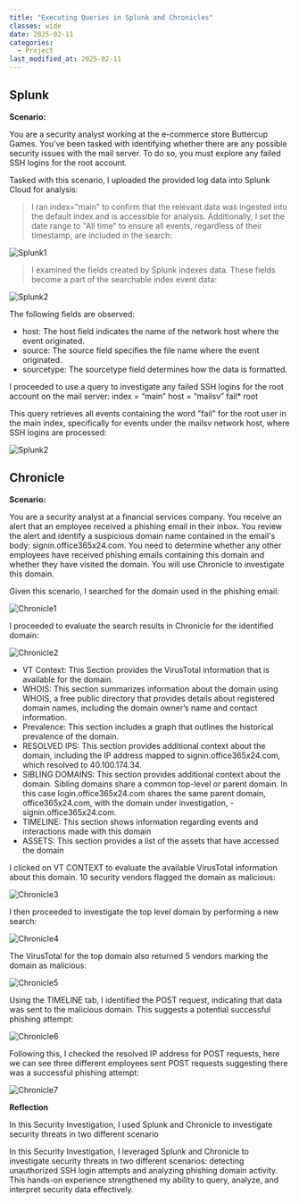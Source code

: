 ```yaml
---
title: "Executing Queries in Splunk and Chronicles"
classes: wide
date: 2025-02-11
categories: 
  - Project
last_modified_at: 2025-02-11
---
```

## Splunk

**Scenario:**

You are a security analyst working at the e-commerce store Buttercup Games. You've been tasked with identifying whether there are any possible security issues with the mail server. To do so, you must explore any failed SSH logins for the root account. 

Tasked with this scenario, I uploaded the provided log data into Splunk Cloud for analysis:

> I ran index="main" to confirm that the relevant data was ingested into the default index and is accessible for analysis. Additionally, I set the date range to "All time" to ensure all events, regardless of their timestamp, are included in the search:

<img src="https://fastpacer1.github.io/fastpacer.github.com/assets/images/Splunk1.jpg" alt="Splunk1"/>

> I examined the fields created by Splunk indexes data. These fields become a part of the searchable index event data:

![Splunk2](https://fastpacer1.github.io/fastpacer.github.com/assets/images/Splunk2.png)

The following fields are observed:

- host: The host field indicates the name of the network host where the event originated.
- source: The source field specifies the file name where the event originated.
- sourcetype: The sourcetype field determines how the data is formatted.

I proceeded to use a query to investigate any failed SSH logins for the root account on the mail server: index = “main” host = “mailsv” fail* root

This query retrieves all events containing the word "fail" for the root user in the main index, specifically for events under the mailsv network host, where SSH logins are processed:

![Splunk2](https://fastpacer1.github.io/fastpacer.github.com/assets/images/Splunk3.png)

## Chronicle

**Scenario:**

You are a security analyst at a financial services company. You receive an alert that an employee received a phishing email in their inbox. You review the alert and identify a suspicious domain name contained in the email's body: signin.office365x24.com. You need to determine whether any other employees have received phishing emails containing this domain and whether they have visited the domain. You will use Chronicle to investigate this domain.

Given this scenario, I searched for the domain used in the phishing email:

![Chronicle1](https://fastpacer1.github.io/fastpacer.github.com/assets/images/Chronicle1.png)

I proceeded to evaluate the search results in Chronicle for the identified domain: 

![Chronicle2](https://fastpacer1.github.io/fastpacer.github.com/assets/images/Chronicle2.png)

- VT Context: This Section provides the VirusTotal information that is available for the domain.
- WHOIS: This section summarizes information about the domain using WHOIS, a free public directory that provides details about registered domain names, including the domain owner’s name and contact information.
- Prevalence: This section includes a graph that outlines the historical prevalence of the domain. 
- RESOLVED IPS: This section provides additional context about the domain, including the IP address mapped to signin.office365x24.com, which resolved to 40.100.174.34.
- SIBLING DOMAINS: This section provides additional context about the domain. Sibling domains share a common top-level or parent domain. In this case login.office365x24.com shares the same parent domain, office365x24.com, with the domain under investigation, -signin.office365x24.com.
- TIMELINE: This section shows information regarding events and interactions made with this domain
- ASSETS: This section provides a list of the assets that have accessed the domain

I clicked on VT CONTEXT to evaluate the available VirusTotal information about this domain. 10 security vendors flagged the domain as malicious:

![Chronicle3](https://fastpacer1.github.io/fastpacer.github.com/assets/images/Chronicle3.png)

I then proceeded to investigate the top level domain by performing a new search:

![Chronicle4](https://fastpacer1.github.io/fastpacer.github.com/assets/images/Chronicle4.png)

The VirusTotal for the top domain also returned 5 vendors marking the domain as malicious: 

![Chronicle5](https://fastpacer1.github.io/fastpacer.github.com/assets/images/Chronicle5.png)

Using the TIMELINE tab, I identified the POST request, indicating that data was sent to the malicious domain. This suggests a potential successful phishing attempt:

![Chronicle6](https://fastpacer1.github.io/fastpacer.github.com/assets/images/Chronicle6.png)

Following this, I checked the resolved IP address for POST requests, here we can see three different employees sent POST requests suggesting there was a successful phishing attempt:

![Chronicle7](https://fastpacer1.github.io/fastpacer.github.com/assets/images/Chronicle7.png)

**Reflection**

In this Security Investigation, I used Splunk and Chronicle to investigate security threats in two different scenario

In this Security Investigation, I leveraged Splunk and Chronicle to investigate security threats in two different scenarios: detecting unauthorized SSH login attempts and analyzing phishing domain activity. This hands-on experience strengthened my ability to query, analyze, and interpret security data effectively.

